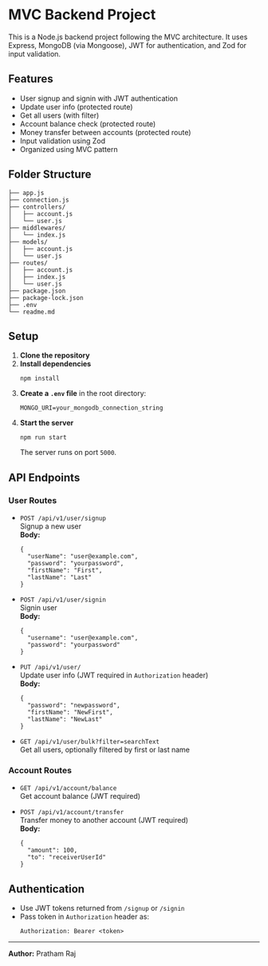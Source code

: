 # MVC Backend Project

This is a Node.js backend project following the MVC architecture. It uses Express, MongoDB (via Mongoose), JWT for authentication, and Zod for input validation.

## Features

- User signup and signin with JWT authentication
- Update user info (protected route)
- Get all users (with filter)
- Account balance check (protected route)
- Money transfer between accounts (protected route)
- Input validation using Zod
- Organized using MVC pattern

## Folder Structure

```
├── app.js
├── connection.js
├── controllers/
│   ├── account.js
│   └── user.js
├── middlewares/
│   └── index.js
├── models/
│   ├── account.js
│   └── user.js
├── routes/
│   ├── account.js
│   ├── index.js
│   └── user.js
├── package.json
├── package-lock.json
├── .env
└── readme.md
```

## Setup

1. **Clone the repository**
2. **Install dependencies**
   ```
   npm install
   ```
3. **Create a `.env` file** in the root directory:
   ```
   MONGO_URI=your_mongodb_connection_string
   ```
4. **Start the server**
   ```
   npm run start
   ```
   The server runs on port `5000`.

## API Endpoints

### User Routes

- `POST /api/v1/user/signup`  
  Signup a new user  
  **Body:**  
  ```
  {
    "userName": "user@example.com",
    "password": "yourpassword",
    "firstName": "First",
    "lastName": "Last"
  }
  ```

- `POST /api/v1/user/signin`  
  Signin user  
  **Body:**  
  ```
  {
    "username": "user@example.com",
    "password": "yourpassword"
  }
  ```

- `PUT /api/v1/user/`  
  Update user info (JWT required in `Authorization` header)  
  **Body:**  
  ```
  {
    "password": "newpassword",
    "firstName": "NewFirst",
    "lastName": "NewLast"
  }
  ```

- `GET /api/v1/user/bulk?filter=searchText`  
  Get all users, optionally filtered by first or last name

### Account Routes

- `GET /api/v1/account/balance`  
  Get account balance (JWT required)

- `POST /api/v1/account/transfer`  
  Transfer money to another account (JWT required)  
  **Body:**  
  ```
  {
    "amount": 100,
    "to": "receiverUserId"
  }
  ```

## Authentication

- Use JWT tokens returned from `/signup` or `/signin`
- Pass token in `Authorization` header as:  
  ```
  Authorization: Bearer <token>
  ```


---

**Author:** Pratham Raj
